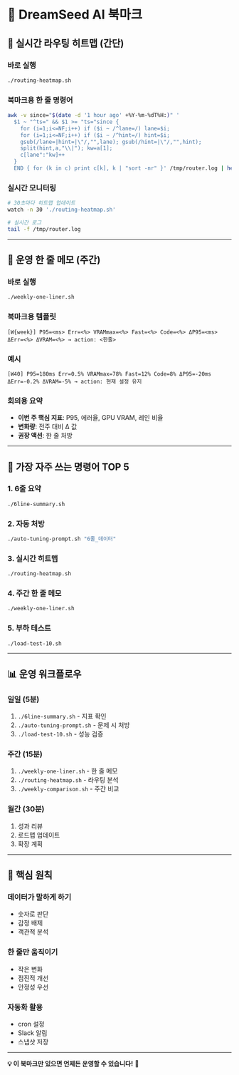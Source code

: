 # 🔖 DreamSeed AI 북마크

## 🧪 **실시간 라우팅 히트맵 (간단)**

### **바로 실행**
```bash
./routing-heatmap.sh
```

### **북마크용 한 줄 명령어**
```bash
awk -v since="$(date -d '1 hour ago' +%Y-%m-%dT%H:)" '
  $1 ~ "^ts=" && $1 >= "ts="since { 
    for (i=1;i<=NF;i++) if ($i ~ /^lane=/) lane=$i;
    for (i=1;i<=NF;i++) if ($i ~ /^hint=/) hint=$i;
    gsub(/lane=|hint=|\"/,"",lane); gsub(/hint=|\"/,"",hint);
    split(hint,a,"\\|"); kw=a[1];
    c[lane":"kw]++
  }
  END { for (k in c) print c[k], k | "sort -nr" }' /tmp/router.log | head
```

### **실시간 모니터링**
```bash
# 30초마다 히트맵 업데이트
watch -n 30 './routing-heatmap.sh'

# 실시간 로그
tail -f /tmp/router.log
```

---

## 📌 **운영 한 줄 메모 (주간)**

### **바로 실행**
```bash
./weekly-one-liner.sh
```

### **북마크용 템플릿**
```
[W{week}] P95=<ms> Err=<%> VRAMmax=<%> Fast=<%> Code=<%> ΔP95=<ms> ΔErr=<%> ΔVRAM=<%> → action: <한줄>
```

### **예시**
```
[W40] P95=180ms Err=0.5% VRAMmax=78% Fast=12% Code=8% ΔP95=-20ms ΔErr=-0.2% ΔVRAM=-5% → action: 현재 설정 유지
```

### **회의용 요약**
- **이번 주 핵심 지표**: P95, 에러율, GPU VRAM, 레인 비율
- **변화량**: 전주 대비 Δ 값
- **권장 액션**: 한 줄 처방

---

## 🚀 **가장 자주 쓰는 명령어 TOP 5**

### **1. 6줄 요약**
```bash
./6line-summary.sh
```

### **2. 자동 처방**
```bash
./auto-tuning-prompt.sh "6줄_데이터"
```

### **3. 실시간 히트맵**
```bash
./routing-heatmap.sh
```

### **4. 주간 한 줄 메모**
```bash
./weekly-one-liner.sh
```

### **5. 부하 테스트**
```bash
./load-test-10.sh
```

---

## 📊 **운영 워크플로우**

### **일일 (5분)**
1. `./6line-summary.sh` - 지표 확인
2. `./auto-tuning-prompt.sh` - 문제 시 처방
3. `./load-test-10.sh` - 성능 검증

### **주간 (15분)**
1. `./weekly-one-liner.sh` - 한 줄 메모
2. `./routing-heatmap.sh` - 라우팅 분석
3. `./weekly-comparison.sh` - 주간 비교

### **월간 (30분)**
1. 성과 리뷰
2. 로드맵 업데이트
3. 확장 계획

---

## 🎯 **핵심 원칙**

### **데이터가 말하게 하기**
- 숫자로 판단
- 감정 배제
- 객관적 분석

### **한 줄만 움직이기**
- 작은 변화
- 점진적 개선
- 안정성 우선

### **자동화 활용**
- cron 설정
- Slack 알림
- 스냅샷 저장

---

**💡 이 북마크만 있으면 언제든 운영할 수 있습니다!** 🚀
